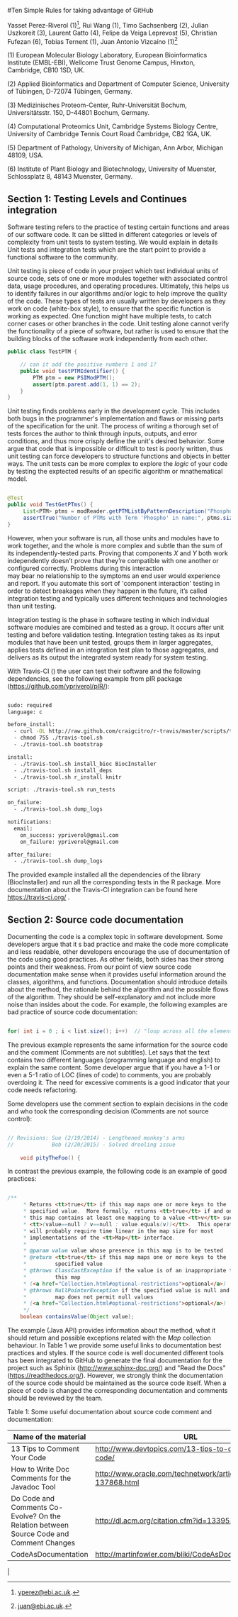 #Ten Simple Rules for taking advantage of GitHub

Yasset Perez-Riverol (1)[^1], Rui Wang (1), Timo Sachsenberg (2), Julian Uszkoreit (3), Laurent Gatto (4), Felipe da Veiga Leprevost (5), Christian Fufezan (6), Tobias Ternent (1), Juan Antonio Vizcaíno (1)[^2]

(1) European Molecular Biology Laboratory, European Bioinformatics Institute (EMBL-EBI), Wellcome Trust Genome Campus, Hinxton, Cambridge, CB10 1SD, UK.

(2) Applied Bioinformatics and Department of Computer Science, University of Tübingen, D-72074 Tübingen, Germany.

(3) Medizinisches Proteom-Center, Ruhr-Universität Bochum, Universitätsstr. 150, D-44801 Bochum, Germany.

(4) Computational Proteomics Unit, Cambridge Systems Biology Centre, University of Cambridge Tennis Court Road Cambridge, CB2 1GA, UK.

(5) Department of Pathology, University of Michigan, Ann Arbor, Michigan 48109, USA.

(6) Institute of Plant Biology and Biotechnology, University of Muenster, Schlossplatz 8, 48143 Muenster, Germany.

[^1]: yperez@ebi.ac.uk.
[^2]: juan@ebi.ac.uk.



## Section 1: Testing Levels and Continues integration

Software testing refers to the practice of testing certain functions and areas of our software code. It can be slitted in different categories or levels of complexity from unit tests to system testing. We would explain 
in details Unit tests and integration tests which are the start point to provide a functional software to the community. 

Unit testing is piece of code in your project which test individual units of source code, sets of one or more modules together with associated control data, usage procedures, and operating procedures. Ultimately, this helps us to identify failures in 
our algorithms and/or logic to help improve the quality of the code. These types of tests are usually written by developers as they work on code (white-box style), to ensure that the specific function is working 
as expected. One function might have multiple tests, to catch corner cases or other branches in the code. Unit testing alone cannot verify the functionality of a piece of software, but rather is used to ensure that the building
blocks of the software work independently from each other. 


```java
public class TestPTM {

    // can it add the positive numbers 1 and 1?
    public void testPTMIdentifier() {
        PTM ptm = new PSIModPTM();
        assert(ptm.parent.add(1, 1) == 2);
    }
}
```

Unit testing finds problems early in the development cycle. This includes both bugs in the programmer's implementation and flaws or missing parts of the specification for the unit.
The process of writing a thorough set of tests forces the author to think through inputs, outputs, and error conditions, and thus more crisply define the unit's desired behavior.
Some argue that code that is impossible or difficult to test is poorly written, thus unit testing can force developers to structure functions and objects in better ways. The unit tests can 
be more complex to explore the _logic_ of your code by testing the exptected results of an specific algorithm or mnathematical model. 


```java 

@Test
public void TestGetPTms() {
     List<PTM> ptms = modReader.getPTMListByPatternDescription("Phospho");
     assertTrue("Number of PTMs with Term 'Phospho' in name:", ptms.size() == 106);
}

```

However, when your software is run, all those units and modules have to work together, and the whole is more complex and subtle than the sum of its independently-tested parts. 
Proving that components _X_ and _Y_ both work independently doesn’t prove that they’re compatible with one another or configured correctly. Problems during this interaction  
may bear no relationship to the symptoms an end user would experience and report. If you automate this sort of 'component interaction' testing in order to detect breakages when they happen in the future, 
it’s called integration testing and typically uses different techniques and technologies than unit testing.  

Integration testing is the phase in software testing in which individual software modules are combined and tested as a group. It occurs after unit testing and before validation testing. 
Integration testing takes as its input modules that have been unit tested, groups them in larger aggregates, applies tests defined in an integration test plan to those aggregates, and delivers as its output 
the integrated system ready for system testing. 

With Travis-CI () the user can test their software and the following dependencies, see the following example from pIR package (https://github.com/ypriverol/pIR/):


```bash

sudo: required
language: c

before_install:
  - curl -OL http://raw.github.com/craigcitro/r-travis/master/scripts/travis-tool.sh
  - chmod 755 ./travis-tool.sh
  - ./travis-tool.sh bootstrap

install:
  - ./travis-tool.sh install_bioc BiocInstaller
  - ./travis-tool.sh install_deps
  - ./travis-tool.sh r_install knitr

script: ./travis-tool.sh run_tests

on_failure:
  - ./travis-tool.sh dump_logs

notifications:
  email:
    on_success: ypriverol@gmail.com 
    on_failure: ypriverol@gmail.com

after_failure:
  - ./travis-tool.sh dump_logs


```

The provided example installed all the dependencies of the library (BiocInstaller) and run all the corresponding tests in the R package. More documentation about
the Travis-CI integration can be found here https://travis-ci.org/ . 


## Section 2: Source code documentation


Documenting the code is a complex topic in software development. Some developers argue that it s bad practice and make the code more complicate and less readable, other developers 
encourage the use of documentation of the code using good practices. As other fields, both sides has their strong points and their weakness. From our point of view source code documentation make sense 
when it provides useful information around the classes, algorithms, and functions. Documentation should introduce details about the method, the rationale behind the algorithm and the possible flows
of the algorithm. They should be self-explanatory and not include more noise than insides about the code. For example, the following examples are bad practice of source code documentation:

```java

for( int i = 0 ; i < list.size(); i++)  // "loop across all the elements of the list. 

```


The previous example represents the same information for the source code and the comment (Comments are not subtitles). Let says that the text contains two different languages (programming language and english) 
to explain the same content. Some developer argue that if you have a 1-1 or even a 5-1 ratio of LOC (lines of code) to comments, you are probably overdoing it. The need for excessive comments
is a good indicator that your code needs refactoring. 

Some developers use the comment section to explain decisions in the code and who took the corresponding decision (Comments are not source control):

```java

// Revisions: Sue (2/19/2014) - Lengthened monkey's arms
//            Bob (2/20/2015) - Solved drooling issue
	 
	void pityTheFoo() {

```


In contrast the previous example, the following code is an example of good practices:


```java

/**
     * Returns <tt>true</tt> if this map maps one or more keys to the
     * specified value.  More formally, returns <tt>true</tt> if and only if
     * this map contains at least one mapping to a value <tt>v</tt> such that
     * <tt>(value==null ? v==null : value.equals(v))</tt>.  This operation
     * will probably require time linear in the map size for most
     * implementations of the <tt>Map</tt> interface.
     *
     * @param value value whose presence in this map is to be tested
     * @return <tt>true</tt> if this map maps one or more keys to the
     *         specified value
     * @throws ClassCastException if the value is of an inappropriate type for
     *         this map
     * (<a href="Collection.html#optional-restrictions">optional</a>)
     * @throws NullPointerException if the specified value is null and this
     *         map does not permit null values
     * (<a href="Collection.html#optional-restrictions">optional</a>)
     */
    boolean containsValue(Object value);

```
  
The example (Java API) provides information about the method, what it should return and possible exceptions related with the _Map_ collection behaviour. In Table 1 we provide some
useful links to documentation best practices and styles. If the source code is well documented 
different tools has been integrated to GitHub to generate the final documentation for the project such as Sphinix (http://www.sphinx-doc.org/) and "Read the Docs" (https://readthedocs.org/). 
However, we strongly think the documentation of the source code should be maintained as the source code itself. When a piece of code is changed the corresponding documentation and comments 
should be reviewed by the team.  

Table 1: Some useful documentation about source code comment and documentation:
 
 
| Name of the material                                                                    |  URL                                                                |
|-----------------------------------------------------------------------------------------|---------------------------------------------------------------------|
| 13 Tips to Comment Your Code                                                            | http://www.devtopics.com/13-tips-to-comment-your-code/              |
| How to Write Doc Comments for the Javadoc Tool                                          | http://www.oracle.com/technetwork/articles/java/index-137868.html   |
| Do Code and Comments Co-Evolve? On the Relation between Source Code and Comment Changes | http://dl.acm.org/citation.cfm?id=1339530                           |
| CodeAsDocumentation                                                                     | http://martinfowler.com/bliki/CodeAsDocumentation.html              |
| 

 

 

     
    
 
 
 


 
 